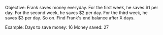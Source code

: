 Objective:
Frank saves money everyday. For the first week, he saves $1 per day. For the second week,
he saves $2 per day. For the third week, he saves $3 per day. So on. Find Frank's end balance
after X days.

Example:
Days to save money: 16
Money saved: 27

